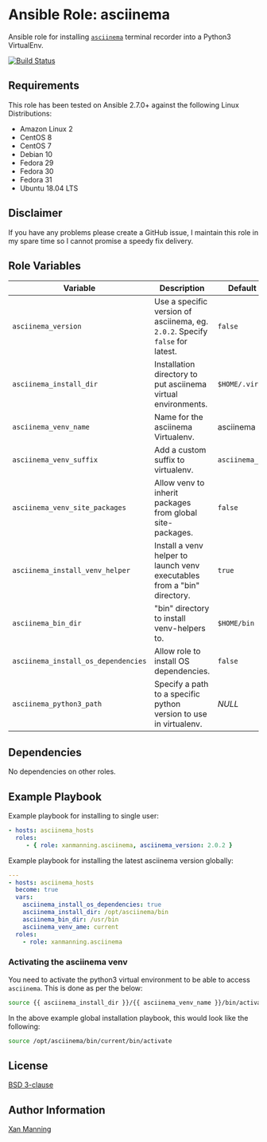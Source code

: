 # Ansible Role: asciinema

Ansible role for installing [`asciinema`](https://asciinema.org/) terminal recorder into a Python3 VirtualEnv.

[![Build Status](https://www.travis-ci.org/PyratLabs/ansible-role-asciinema.svg?branch=master)](https://www.travis-ci.org/PyratLabs/ansible-role-asciinema)

## Requirements

This role has been tested on Ansible 2.7.0+ against the following Linux Distributions:

  - Amazon Linux 2
  - CentOS 8
  - CentOS 7
  - Debian 10
  - Fedora 29
  - Fedora 30
  - Fedora 31
  - Ubuntu 18.04 LTS

## Disclaimer

If you have any problems please create a GitHub issue, I maintain this role in
my spare time so I cannot promise a speedy fix delivery.

## Role Variables


| Variable                            | Description                                                                   | Default Value        |
|-------------------------------------|-------------------------------------------------------------------------------|----------------------|
| `asciinema_version`                 | Use a specific version of asciinema, eg. `2.0.2`. Specify `false` for latest. | `false`              |
| `asciinema_install_dir`             | Installation directory to put asciinema virtual environments.                 | `$HOME/.virtualenvs` |
| `asciinema_venv_name`               | Name for the asciinema Virtualenv.                                            | asciinema            |
| `asciinema_venv_suffix`             | Add a custom suffix to virtualenv.                                            | `asciinema_version`  |
| `asciinema_venv_site_packages`      | Allow venv to inherit packages from global site-packages.                     | `false`              |
| `asciinema_install_venv_helper`     | Install a venv helper to launch venv executables from a "bin" directory.      | `true`               |
| `asciinema_bin_dir`                 | "bin" directory to install venv-helpers to.                                   | `$HOME/bin`          |
| `asciinema_install_os_dependencies` | Allow role to install OS dependencies.                                        | `false`              |
| `asciinema_python3_path`            | Specify a path to a specific python version to use in virtualenv.             | _NULL_               |

## Dependencies

No dependencies on other roles.

## Example Playbook

Example playbook for installing to single user:

```yaml
- hosts: asciinema_hosts
  roles:
     - { role: xanmanning.asciinema, asciinema_version: 2.0.2 }
```

Example playbook for installing the latest asciinema version globally:

```yaml
---
- hosts: asciinema_hosts
  become: true
  vars:
    asciinema_install_os_dependencies: true
    asciinema_install_dir: /opt/asciinema/bin
    asciinema_bin_dir: /usr/bin
    asciinema_venv_ame: current
  roles:
    - role: xanmanning.asciinema
```

### Activating the asciinema venv

You need to activate the python3 virtual environment to be able to access `asciinema`.
This is done as per the below:

```bash
source {{ asciinema_install_dir }}/{{ asciinema_venv_name }}/bin/activate
```

In the above example global installation playbook, this would look like the
following:

```bash
source /opt/asciinema/bin/current/bin/activate
```

## License

[BSD 3-clause](LICENSE.txt)

## Author Information

[Xan Manning](https://xanmanning.co.uk/)

